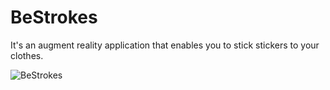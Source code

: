 # BeStrokes

<body>It's an augment reality application that enables you to stick stickers to your clothes.</body>

![BeStrokes](BeStrokes/ReadMeFiles/Landing.PNG)

